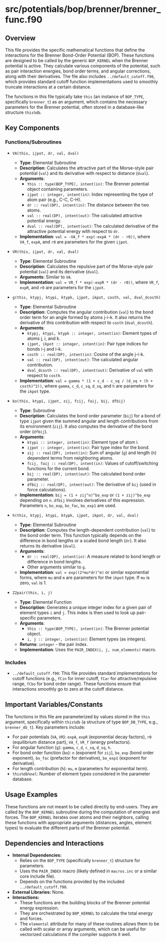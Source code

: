 # src/potentials/bop/brenner/brenner_func.f90

## Overview

This file provides the specific mathematical functions that define the interactions for the Brenner Bond-Order Potential (BOP). These functions are designed to be called by the generic `BOP_KERNEL` when the Brenner potential is active. They calculate various components of the potential, such as pair interaction energies, bond order terms, and angular corrections, along with their derivatives. The file also includes `../default_cutoff.f90`, which provides standard cutoff function implementations used to smoothly truncate interactions at a certain distance.

The functions in this file typically take `this` (an instance of `BOP_TYPE`, specifically `brenner_t`) as an argument, which contains the necessary parameters for the Brenner potential, often stored in a database-like structure `this%db`.

## Key Components

### Functions/Subroutines

*   `VA(this, ijpot, dr, val, dval)`
    *   **Type**: Elemental Subroutine
    *   **Description**: Calculates the attractive part of the Morse-style pair potential (`val`) and its derivative with respect to distance (`dval`).
    *   **Arguments**:
        *   `this :: type(BOP_TYPE), intent(in)`: The Brenner potential object containing parameters.
        *   `ijpot :: integer, intent(in)`: Index representing the type of atom pair (e.g., C-C, C-H).
        *   `dr :: real(DP), intent(in)`: The distance between the two atoms.
        *   `val :: real(DP), intent(out)`: The calculated attractive potential energy.
        *   `dval :: real(DP), intent(out)`: The calculated derivative of the attractive potential energy with respect to `dr`.
    *   **Implementation**: `val = -VA_f * exp(-expA * (dr - r0))`, where `VA_f`, `expA`, and `r0` are parameters for the given `ijpot`.

*   `VR(this, ijpot, dr, val, dval)`
    *   **Type**: Elemental Subroutine
    *   **Description**: Calculates the repulsive part of the Morse-style pair potential (`val`) and its derivative (`dval`).
    *   **Arguments**: Similar to `VA`.
    *   **Implementation**: `val = VR_f * exp(-expR * (dr - r0))`, where `VR_f`, `expR`, and `r0` are parameters for the `ijpot`.

*   `g(this, ktypj, ktypi, ktypk, ijpot, ikpot, costh, val, dval_dcosth)`
    *   **Type**: Elemental Subroutine
    *   **Description**: Computes the angular contribution (`val`) to the bond order term for an angle formed by atoms j-i-k. It also returns the derivative of this contribution with respect to `costh` (`dval_dcosth`).
    *   **Arguments**:
        *   `ktypj, ktypi, ktypk :: integer, intent(in)`: Element types of atoms j, i, and k.
        *   `ijpot, ikpot :: integer, intent(in)`: Pair type indices for bonds i-j and i-k.
        *   `costh :: real(DP), intent(in)`: Cosine of the angle j-i-k.
        *   `val :: real(DP), intent(out)`: The calculated angular contribution.
        *   `dval_dcosth :: real(DP), intent(out)`: Derivative of `val` with respect to `costh`.
    *   **Implementation**: `val = gamma * (1 + c_d - c_sq / (d_sq + (h + costh)^2))`, where `gamma`, `c_d`, `c_sq`, `d_sq`, and `h` are parameters for the `ikpot` type.

*   `bo(this, ktypi, ijpot, zij, fcij, faij, bij, dfbij)`
    *   **Type**: Subroutine
    *   **Description**: Calculates the bond order parameter (`bij`) for a bond of type `ijpot` given the summed angular and length contributions from its environment (`zij`). It also computes the derivative of the bond order (`dfbij`).
    *   **Arguments**:
        *   `ktypi :: integer, intent(in)`: Element type of atom i.
        *   `ijpot :: integer, intent(in)`: Pair type index for the bond.
        *   `zij :: real(DP), intent(in)`: Sum of angular (`g`) and length (`h`) dependent terms from neighboring atoms.
        *   `fcij, faij :: real(DP), intent(in)`: Values of cutoff/switching functions for the current bond.
        *   `bij :: real(DP), intent(out)`: The calculated bond order parameter.
        *   `dfbij :: real(DP), intent(out)`: The derivative of `bij` (used in force calculations).
    *   **Implementation**: `bij = (1 + zij^n)^bo_exp` or `(1 + zij)^bo_exp` depending on `n`. `dfbij` involves derivatives of this expression. Parameters `n`, `bo_exp`, `bo_fac`, `bo_exp1` are used.

*   `h(this, ktypj, ktypi, ktypk, ijpot, ikpot, dr, val, dval)`
    *   **Type**: Elemental Subroutine
    *   **Description**: Computes the length-dependent contribution (`val`) to the bond order term. This function typically depends on the difference in bond lengths or a scaled bond length (`dr`). It also returns its derivative (`dval`).
    *   **Arguments**:
        *   `dr :: real(DP), intent(in)`: A measure related to bond length or difference in bond lengths.
        *   Other arguments similar to `g`.
    *   **Implementation**: `val = exp((2*mu*dr)^m)` or similar exponential forms, where `mu` and `m` are parameters for the `ikpot` type. If `mu` is zero, `val` is 1.

*   `Z2pair(this, i, j)`
    *   **Type**: Elemental Function
    *   **Description**: Generates a unique integer index for a given pair of element types `i` and `j`. This index is then used to look up pair-specific parameters.
    *   **Arguments**:
        *   `this :: type(BOP_TYPE), intent(in)`: The Brenner potential object.
        *   `i, j :: integer, intent(in)`: Element types (as integers).
    *   **Returns**: `integer` - the pair index.
    *   **Implementation**: Uses the `PAIR_INDEX(i, j, num_elements)` macro.

### Includes

*   `../default_cutoff.f90`: This file provides standard implementations for cutoff functions (e.g., `fCin` for inner cutoff, `fCar` for attractive/repulsive range, `fCbo` for bond order range). These functions ensure that interactions smoothly go to zero at the cutoff distance.

## Important Variables/Constants

The functions in this file are parameterized by values stored in the `this` argument, specifically within `this%db` (a structure of type `BOP_DB_TYPE`, e.g., `brenner_db_t`). Key parameters include:
*   For pair potentials (`VA`, `VR`): `expA`, `expR` (exponential decay factors), `r0` (equilibrium distance part), `VA_f`, `VR_f` (energy prefactors).
*   For angular function (`g`): `gamma`, `c_d`, `c_sq`, `d_sq`, `h`.
*   For bond order function (`bo`): `n` (exponent for `zij`), `bo_exp` (bond order exponent), `bo_fac` (prefactor for derivative), `bo_exp1` (exponent for derivative).
*   For length contribution (`h`): `mu`, `m` (parameters for exponential term).
*   `this%db%nel`: Number of element types considered in the parameter database.

## Usage Examples

These functions are not meant to be called directly by end-users. They are called by the `BOP_KERNEL` subroutine during the computation of energies and forces. The `BOP_KERNEL` iterates over atoms and their neighbors, calling these functions with appropriate arguments (distances, angles, element types) to evaluate the different parts of the Brenner potential.

## Dependencies and Interactions

*   **Internal Dependencies:**
    *   Relies on the `BOP_TYPE` (specifically `brenner_t`) structure for parameters.
    *   Uses the `PAIR_INDEX` macro (likely defined in `macros.inc` or a similar core include file).
    *   Depends on the functions provided by the included `../default_cutoff.f90`.
*   **External Libraries:** None.
*   **Interactions:**
    *   These functions are the building blocks of the Brenner potential energy expression.
    *   They are orchestrated by `BOP_KERNEL` to calculate the total energy and forces.
    *   The `elemental` attribute for many of these routines allows them to be called with scalar or array arguments, which can be useful for vectorized calculations if the compiler supports it well.
```
